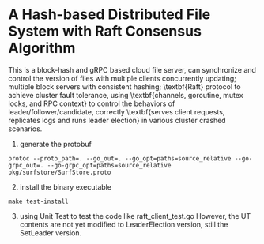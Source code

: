 # A Hash-based Distributed File System with Raft Consensus Algorithm

This is a block-hash and gRPC based cloud file server, can synchronize and control the version of files with multiple clients concurrently updating; multiple block servers with consistent hashing; \textbf{Raft} protocol to achieve cluster fault tolerance, using \textbf{channels, goroutine, mutex locks, and RPC context} to control the behaviors of leader/follower/candidate, correctly \textbf{serves client requests, replicates logs and runs leader election} in various cluster crashed scenarios. 

1. generate the protobuf
```console
protoc --proto_path=. --go_out=. --go_opt=paths=source_relative --go-grpc_out=. --go-grpc_opt=paths=source_relative pkg/surfstore/SurfStore.proto
```

2. install the binary executable
```console
make test-install
```

3. using Unit Test to test the code like raft_client_test.go
However, the UT contents are not yet modified to LeaderElection version, still the SetLeader version.
